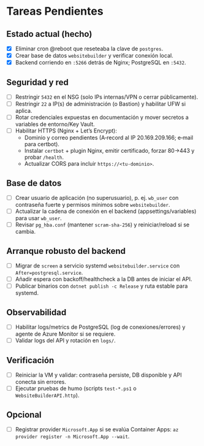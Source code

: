# Tareas Pendientes

## Estado actual (hecho)
- [x] Eliminar cron @reboot que reseteaba la clave de `postgres`.
- [x] Crear base de datos `websitebuilder` y verificar conexión local.
- [x] Backend corriendo en `:5266` detrás de Nginx; PostgreSQL en `:5432`.

## Seguridad y red
- [ ] Restringir `5432` en el NSG (solo IPs internas/VPN o cerrar públicamente).
- [ ] Restringir `22` a IP(s) de administración (o Bastion) y habilitar UFW si aplica.
- [ ] Rotar credenciales expuestas en documentación y mover secretos a variables de entorno/Key Vault.
- [ ] Habilitar HTTPS (Nginx + Let’s Encrypt):
  - Dominio y correo pendientes (A‑record al IP 20.169.209.166; e‑mail para certbot).
  - Instalar `certbot` + plugin Nginx, emitir certificado, forzar 80→443 y probar `/health`.
  - Actualizar CORS para incluir `https://<tu-dominio>`.

## Base de datos
- [ ] Crear usuario de aplicación (no superusuario), p. ej. `wb_user` con contraseña fuerte y permisos mínimos sobre `websitebuilder`.
- [ ] Actualizar la cadena de conexión en el backend (appsettings/variables) para usar `wb_user`.
- [ ] Revisar `pg_hba.conf` (mantener `scram-sha-256`) y reiniciar/reload si se cambia.

## Arranque robusto del backend
- [ ] Migrar de `screen` a servicio systemd `websitebuilder.service` con `After=postgresql.service`.
- [ ] Añadir espera con backoff/healthcheck a la DB antes de iniciar el API.
- [ ] Publicar binarios con `dotnet publish -c Release` y ruta estable para systemd.

## Observabilidad
- [ ] Habilitar logs/metrics de PostgreSQL (log de conexiones/errores) y agente de Azure Monitor si se requiere.
- [ ] Validar logs del API y rotación en `logs/`.

## Verificación
- [ ] Reiniciar la VM y validar: contraseña persiste, DB disponible y API conecta sin errores.
- [ ] Ejecutar pruebas de humo (scripts `test-*.ps1` o `WebsiteBuilderAPI.http`).

## Opcional
- [ ] Registrar provider `Microsoft.App` si se evalúa Container Apps: `az provider register -n Microsoft.App --wait`.

